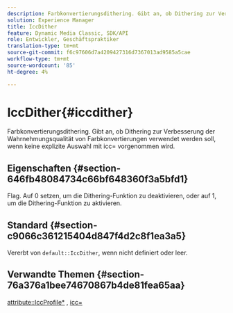 ```yaml
---
description: Farbkonvertierungsdithering. Gibt an, ob Dithering zur Verbesserung der Wahrnehmungsqualität von Farbkonvertierungen verwendet werden soll, wenn keine explizite Auswahl mit icc= vorgenommen wird.
solution: Experience Manager
title: IccDither
feature: Dynamic Media Classic, SDK/API
role: Entwickler, Geschäftspraktiker
translation-type: tm+mt
source-git-commit: f6c97606d7a4209427316d7367013ad9585a5cae
workflow-type: tm+mt
source-wordcount: '85'
ht-degree: 4%

---
```



# IccDither{#iccdither}

Farbkonvertierungsdithering. Gibt an, ob Dithering zur Verbesserung der Wahrnehmungsqualität von Farbkonvertierungen verwendet werden soll, wenn keine explizite Auswahl mit icc= vorgenommen wird.

## Eigenschaften {#section-646fb48084734c66bf648360f3a5bfd1}

Flag. Auf 0 setzen, um die Dithering-Funktion zu deaktivieren, oder auf 1, um die Dithering-Funktion zu aktivieren.

## Standard {#section-c9066c361215404d847f4d2c8f1ea3a5}

Vererbt von `default::IccDither`, wenn nicht definiert oder leer.

## Verwandte Themen {#section-76a376a1bee74670867b4de81fea65aa}

[attribute::IccProfile*](../../../../../ir-api/material-cat/image-rendering-api-ref/c-ir-material-catalog/c-ir-attributes-reference/r-ir-iccprofilecmyk.md#reference-55aead2d924847ffbd1be4c46add7127) ,  [icc=](../../../../../ir-api/http-protocol/image-rendering-api-ref/c-ir-http-protocol-ref/c-ir-http-protocol-command-reference/r-ir-icc.md#reference-86a2fff3cef24982ad2063d977a16e06)
